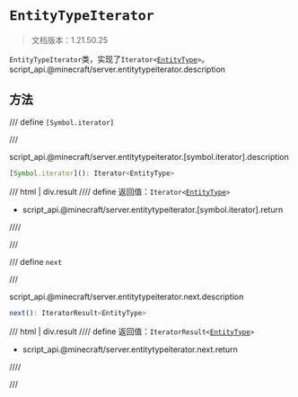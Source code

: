 # `EntityTypeIterator`

> 文档版本：1.21.50.25

`EntityTypeIterator`类，实现了<code>Iterator&lt;<a href="../entitytype/">EntityType</a>&gt;</code>。script_api.@minecraft/server.entitytypeiterator.description

## 方法

/// define
`[Symbol.iterator]`


///

script_api.@minecraft/server.entitytypeiterator.[symbol.iterator].description

```js
[Symbol.iterator](): Iterator<EntityType>
```

/// html | div.result
//// define
返回值：<code>Iterator&lt;<a href="../entitytype/">EntityType</a>&gt;</code>

- script_api.@minecraft/server.entitytypeiterator.[symbol.iterator].return


////

///


/// define
`next`


///

script_api.@minecraft/server.entitytypeiterator.next.description

```js
next(): IteratorResult<EntityType>
```

/// html | div.result
//// define
返回值：<code>IteratorResult&lt;<a href="../entitytype/">EntityType</a>&gt;</code>

- script_api.@minecraft/server.entitytypeiterator.next.return


////

///

